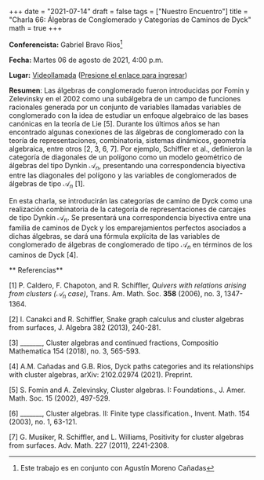 +++
date      = "2021-07-14"
draft     = false
tags      = ["Nuestro Encuentro"]
title     = "Charla 66: Álgebras de Conglomerado y Categorías de Caminos de Dyck"
math      = true
+++

**Conferencista:**  Gabriel Bravo Rios[^1]

**Fecha:** Martes 06 de agosto de 2021, 4:00 p.m.

**Lugar:** [Videollamada](https://meet.google.com/izy-pzig-pbf)  ([Presione el enlace para ingresar](https://meet.google.com/izy-pzig-pbf))

**Resumen**: Las álgebras de conglomerado fueron introducidas por Fomin y Zelevinsky en el 2002 como una subálgebra de un campo de funciones racionales generada por un conjunto de variables llamadas variables de conglomerado con la idea de estudiar un enfoque algebraico de las bases canónicas en la teoría de Lie [5]. Durante los últimos años se han encontrado algunas conexiones de las álgebras de conglomerado con la teoría de representaciones, combinatoria, sistemas dinámicos, geometría algebraica, entre otros [2, 3, 6, 7]. Por ejemplo, Schiffler et al., definieron la categoría de diagonales de un polígono como un modelo geométrico de álgebras del tipo Dynkin $\mathcal{A}_n$, presentando una correspondencia biyectiva entre las diagonales del polígono y las variables de conglomerados de álgebras de tipo $\mathcal{A}_n$ [1].

En esta charla, se introducirán las categorías de camino de Dyck como una realización combinatoria de la categoría de representaciones de carcajes de tipo Dynkin $\mathcal{A}_n$. Se presentará una correspondencia biyectiva entre una familia de caminos de Dyck y los emparejamientos perfectos asociados a dichas álgebras, se dará una fórmula explícita de las variables de conglomerado de álgebras de conglomerado de tipo $\mathcal{A}_n$ en términos de los caminos de Dyck [4].

[^1]: Este trabajo es en conjunto con Agustín Moreno Cañadas


** Referencias**

[1] P. Caldero, F. Chapoton, and R. Schiffler, *Quivers with relations arising from clusters ($\mathcal{A}_n$ case)*, Trans. Am. Math. Soc. **358** (2006), no. 3, 1347-1364.

[2] I. Canakci and R. Schiffler, Snake graph calculus and cluster algebras from surfaces, J. Algebra 382 (2013), 240-281.

[3] _______, Cluster algebras and continued fractions, Compositio Mathematica 154 (2018), no. 3, 565-593.

[4] A.M. Cañadas and G.B. Rios, Dyck paths categories and its relationships with cluster algebras, arXiv: 2102.02974 (2021). Preprint.

[5] S. Fomin and A. Zelevinsky, Cluster algebras. I: Foundations., J. Amer. Math. Soc. 15 (2002), 497-529.

[6] _______, Cluster algebras. II: Finite type classification., Invent. Math. 154 (2003), no. 1, 63-121.

[7] G. Musiker, R. Schiffler, and L. Williams, Positivity for cluster algebras from surfaces. Adv. Math. 227 (2011), 2241-2308.

